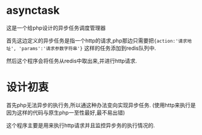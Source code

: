 # asynctask

这是一个给php设计的异步任务调度管理器

首先这边定义的异步任务是指一个http的请求,php那边只需要把`{action:'请求地址', 'params':'请求参数字符串'}` 这样的任务添加到redis队列中.

然后这个程序会将任务从redis中取出来,并进行http请求.

# 设计初衷

首先php无法异步的执行务,所以通这种办法变向实现异步任务.
(使用http来执行是因为这样的代码与原生php一至性最好,最不易出错)

这个程序主要是用来执行http请求并且监控异步务的执行情况的.